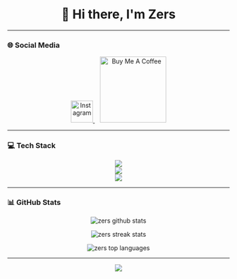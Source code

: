 <h1 align="center">👋 Hi there, I'm Zers</h1>

---

### 🌐 Social Media
<p align="center">
  <a href="https://instagram.com/r3swl" target="_blank">
    <img src="https://skillicons.dev/icons?i=instagram" width="50" alt="Instagram"/>
  </a>
  &nbsp;&nbsp;
  <a href="https://www.buymeacoffee.com/zers" target="_blank">
    <img src="https://cdn.buymeacoffee.com/buttons/v2/default-yellow.png" width="150" alt="Buy Me A Coffee"/>
  </a>
</p>

---

### 💻 Tech Stack
<p align="center">
  <img src="https://skillicons.dev/icons?i=html,css,js,ts,react,nextjs,redux,tailwind" /><br/>
  <img src="https://skillicons.dev/icons?i=nodejs,php,python,mongodb,mysql,docker,linux,bash,git" /><br/>
  <img src="https://skillicons.dev/icons?i=photoshop" />
</p>

---

### 📊 GitHub Stats
<p align="center">
  <img src="https://github-readme-stats.vercel.app/api?username=zersjs&show_icons=true&theme=radical" alt="zers github stats" />
</p>
<p align="center">
  <img src="https://github-readme-streak-stats.herokuapp.com/?user=zersjs&theme=radical" alt="zers streak stats" />
</p>
<p align="center">
  <img src="https://github-readme-stats.vercel.app/api/top-langs/?username=zersjs&layout=compact&theme=radical" alt="zers top languages" />
</p>

---

<p align="center">
  <img src="https://capsule-render.vercel.app/api?type=waving&color=gradient&height=120&section=footer"/>
</p>
